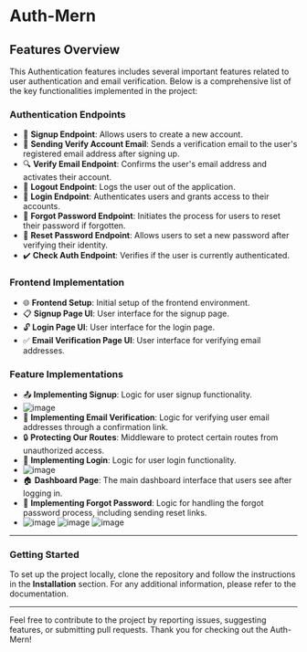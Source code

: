 # Auth-Mern

## Features Overview

This Authentication features includes several important features related to user authentication and email verification. Below is a comprehensive list of the key functionalities implemented in the project:

### Authentication Endpoints

- 🔐 **Signup Endpoint**: Allows users to create a new account.
- 📧 **Sending Verify Account Email**: Sends a verification email to the user's registered email address after signing up.
- 🔍 **Verify Email Endpoint**: Confirms the user's email address and activates their account.
- 🚪 **Logout Endpoint**: Logs the user out of the application.
- 🔑 **Login Endpoint**: Authenticates users and grants access to their accounts.
- 🔄 **Forgot Password Endpoint**: Initiates the process for users to reset their password if forgotten.
- 🔁 **Reset Password Endpoint**: Allows users to set a new password after verifying their identity.
- ✔️ **Check Auth Endpoint**: Verifies if the user is currently authenticated.

### Frontend Implementation

- 🌐 **Frontend Setup**: Initial setup of the frontend environment.
- 📋 **Signup Page UI**: User interface for the signup page.
- 🔓 **Login Page UI**: User interface for the login page.
- ✅ **Email Verification Page UI**: User interface for verifying email addresses.

### Feature Implementations

- 📤 **Implementing Signup**: Logic for user signup functionality.
- ![image](https://github.com/user-attachments/assets/d24a7ed8-fd80-463c-9f49-a3f7dd236ebd)
- 📧 **Implementing Email Verification**: Logic for verifying user email addresses through a confirmation link.
- 🔒 **Protecting Our Routes**: Middleware to protect certain routes from unauthorized access.
- 🔑 **Implementing Login**: Logic for user login functionality.
- ![image](https://github.com/user-attachments/assets/76b9daf5-6dfd-4718-96c7-ac3c2c8ad9d6)
- 🏠 **Dashboard Page**: The main dashboard interface that users see after logging in.
- 🔄 **Implementing Forgot Password**: Logic for handling the forgot password process, including sending reset links.
- ![image](https://github.com/user-attachments/assets/fe01c352-c2e9-45d3-bff7-c089c65bf50e)
![image](https://github.com/user-attachments/assets/be8adb59-d209-4c91-8cf5-caed3cc810df)
![image](https://github.com/user-attachments/assets/e4ea514d-f5c3-4bad-a75c-3faa956adbdd)

---

### Getting Started

To set up the project locally, clone the repository and follow the instructions in the **Installation** section. For any additional information, please refer to the documentation.

---

Feel free to contribute to the project by reporting issues, suggesting features, or submitting pull requests. Thank you for checking out the Auth-Mern!

